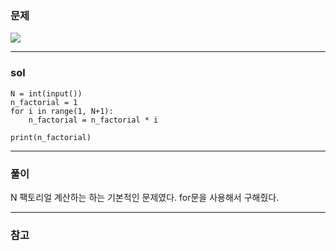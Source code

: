 ### 문제
![](https://images.velog.io/images/chestnut1044/post/04ba4c60-dc39-4698-8825-309aba017a1d/image.png)

---

### sol
```
N = int(input())
n_factorial = 1 
for i in range(1, N+1):
    n_factorial = n_factorial * i

print(n_factorial)
```



---

### 풀이
N 팩토리얼 계산하는 하는 기본적인 문제였다.
for문을 사용해서 구해줬다.

---

### 참고
